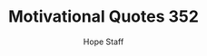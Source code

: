 ---
image: /assets/img/mq/mq_352_willard.png
title: Motivational Quotes 352
categories:
  - Motivational Quotes
author: Hope Staff
notes: Motivational Quotes 352
embed: >-
  EMBED_GOES_HERE
transcript: >-
  SOME LINES OF TEXT START HERE
---
